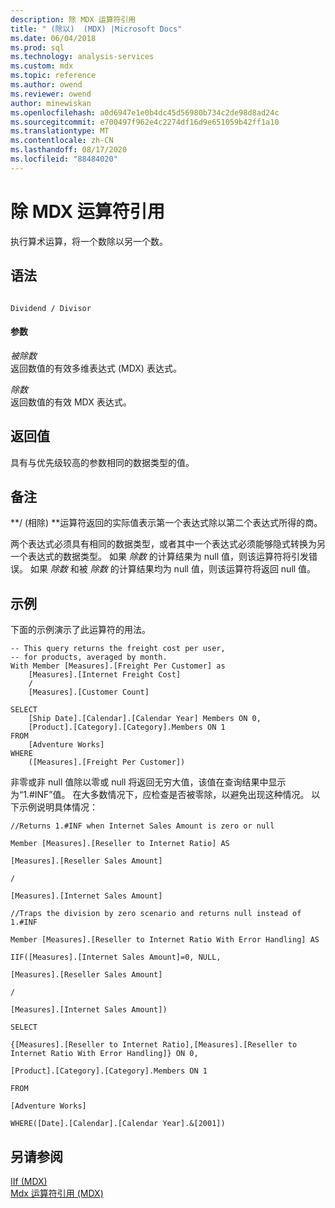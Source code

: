 ```yaml
---
description: 除 MDX 运算符引用
title: " (除以)  (MDX) |Microsoft Docs"
ms.date: 06/04/2018
ms.prod: sql
ms.technology: analysis-services
ms.custom: mdx
ms.topic: reference
ms.author: owend
ms.reviewer: owend
author: minewiskan
ms.openlocfilehash: a0d6947e1e0b4dc45d56980b734c2de98d8ad24c
ms.sourcegitcommit: e700497f962e4c2274df16d9e651059b42ff1a10
ms.translationtype: MT
ms.contentlocale: zh-CN
ms.lasthandoff: 08/17/2020
ms.locfileid: "88484020"
---
```

# <a name="divide---mdx-operator-reference"></a>除 MDX 运算符引用


  执行算术运算，将一个数除以另一个数。  
  
## <a name="syntax"></a>语法  
  
```  
  
Dividend / Divisor  
```  
  
#### <a name="parameters"></a>参数  
 *被除数*  
 返回数值的有效多维表达式 (MDX) 表达式。  
  
 *除数*  
 返回数值的有效 MDX 表达式。  
  
## <a name="return-value"></a>返回值  
 具有与优先级较高的参数相同的数据类型的值。  
  
## <a name="remarks"></a>备注  
 **/ (相除) **运算符返回的实际值表示第一个表达式除以第二个表达式所得的商。  
  
 两个表达式必须具有相同的数据类型，或者其中一个表达式必须能够隐式转换为另一个表达式的数据类型。 如果 *除数* 的计算结果为 null 值，则该运算符将引发错误。 如果 *除数* 和被 *除数* 的计算结果均为 null 值，则该运算符将返回 null 值。  
  
## <a name="examples"></a>示例  
 下面的示例演示了此运算符的用法。  
  
```  
-- This query returns the freight cost per user,  
-- for products, averaged by month.   
With Member [Measures].[Freight Per Customer] as  
    [Measures].[Internet Freight Cost]  
    /   
    [Measures].[Customer Count]  
  
SELECT   
    [Ship Date].[Calendar].[Calendar Year] Members ON 0,  
    [Product].[Category].[Category].Members ON 1  
FROM  
    [Adventure Works]  
WHERE  
    ([Measures].[Freight Per Customer])  
```  
  
 非零或非 null 值除以零或 null 将返回无穷大值，该值在查询结果中显示为“1.#INF”值。 在大多数情况下，应检查是否被零除，以避免出现这种情况。 以下示例说明具体情况：  
  
 `//Returns 1.#INF when Internet Sales Amount is zero or null`  
  
 `Member [Measures].[Reseller to Internet Ratio] AS`  
  
 `[Measures].[Reseller Sales Amount]`  
  
 `/`  
  
 `[Measures].[Internet Sales Amount]`  
  
 `//Traps the division by zero scenario and returns null instead of 1.#INF`  
  
 `Member [Measures].[Reseller to Internet Ratio With Error Handling] AS`  
  
 `IIF([Measures].[Internet Sales Amount]=0, NULL,`  
  
 `[Measures].[Reseller Sales Amount]`  
  
 `/`  
  
 `[Measures].[Internet Sales Amount])`  
  
 `SELECT`  
  
 `{[Measures].[Reseller to Internet Ratio],[Measures].[Reseller to Internet Ratio With Error Handling]} ON 0,`  
  
 `[Product].[Category].[Category].Members ON 1`  
  
 `FROM`  
  
 `[Adventure Works]`  
  
 `WHERE([Date].[Calendar].[Calendar Year].&[2001])`  
  
## <a name="see-also"></a>另请参阅  
 [IIf &#40;MDX&#41;](../mdx/iif-mdx.md)   
 [Mdx 运算符引用 &#40;MDX&#41;](../mdx/mdx-operator-reference-mdx.md)  
  
  
